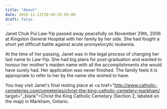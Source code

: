```yaml
---
title: "About"
date: 2018-11-11T20:49:55-05:00
draft: false
---
```


Janet Chuk Pui Law-Yip passed away peacefully on November 29th, 2006 at Kingston General Hospital with her family by her side. She had fought a short yet difficult battle against acute promyelocytic leukemia.

At the time of her passing, Janet was in the legal process of changing her last name to Law-Yip. She had big plans for post-graduation and wanted to honour her mother's maiden name with all the accomplishments she would have surely had. Her application was never finished. The family feels it is appropriate to refer to her by the name she wished to have.

You may visit Janet's final resting place at <a href="http://www.catholic-cemeteries.com/cemeteries/christ-the-king-catholic-cemetery-markham/ target="\_blank">Christ the King Catholic Cemetary</a> (Section 2, labeled on the map) in Markham, Ontario.
